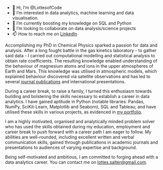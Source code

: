 - 👋 Hi, I’m @LottesofCode
- 👀 I’m interested in data analytics, machine learning and data visualisation.
- 🌱 I’m currently boosting my knowledge on SQL and Python
- 💞️ I’m looking to collaborate on data analysis/science projects
- 📫 How to reach me on [LinkedIn](https://www.linkedin.com/in/lottes-salter/)

Accomplishing my PhD in Chemical Physics sparked a passion for data and analysis. After a long fought battle in the gas kinetics laboratory - to gather said data -  I carried out computational modelling and statistical analysis to obtain rate coefficients.  The resulting knowledge enabled understanding of the behaviour of magnesium atoms and ions in the upper atmospheres of Earth and Mars. This knowledge was utilised in atmospheric models, which explained behaviour discovered via satellite observations and has led to several [journal publications](https://www.linkedin.com/in/lottes-salter/details/publications/) and international presentations. 

During a career break, to raise a family, I turned this enthusiasm towards building and bolstering the skills necessary to establish a career in data analytics.  I have gained aptitude in Python (notable libraries: Pandas, NumPy, SciKit-Learn, Matplotlib and Seaborn), SQL and Tableau; and have utilised these skills in various projects, as evidenced in [my portfolio](https://lottesofcode.github.io/Portfolio/).

I am a highly motivated, organised and analytically minded problem solver who has used the skills obtained during my education, employment and career break to push forward with a career path I am eager to follow. My abilities are well-rounded, including excellent written and verbal communication skills, gained through publications in academic journals and presentations to audiences of varying expertise and background.  

Being self-motivated and ambitious, I am committed to forging ahead with a data analytics career. You can contact me on lottes.salter@gmail.com.

